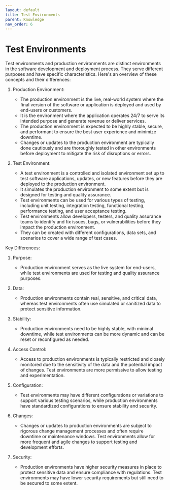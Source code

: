 ```yaml
---
layout: default
title: Test Environments
parent: Knowledge
nav_order: 6
---
```


# Test Environments

Test environments and production environments are distinct environments in the software development and deployment process. They serve different purposes and have specific characteristics. Here's an overview of these concepts and their differences:

1. Production Environment:
   - The production environment is the live, real-world system where the final version of the software or application is deployed and used by end-users or customers.
   - It is the environment where the application operates 24/7 to serve its intended purpose and generate revenue or deliver services.
   - The production environment is expected to be highly stable, secure, and performant to ensure the best user experience and minimize downtime.
   - Changes or updates to the production environment are typically done cautiously and are thoroughly tested in other environments before deployment to mitigate the risk of disruptions or errors.

2. Test Environment:
   - A test environment is a controlled and isolated environment set up to test software applications, updates, or new features before they are deployed to the production environment.
   - It simulates the production environment to some extent but is designed for testing and quality assurance.
   - Test environments can be used for various types of testing, including unit testing, integration testing, functional testing, performance testing, and user acceptance testing.
   - Test environments allow developers, testers, and quality assurance teams to identify and fix issues, bugs, or vulnerabilities before they impact the production environment.
   - They can be created with different configurations, data sets, and scenarios to cover a wide range of test cases.

Key Differences:

1. Purpose:
   - Production environment serves as the live system for end-users, while test environments are used for testing and quality assurance purposes.

2. Data:
   - Production environments contain real, sensitive, and critical data, whereas test environments often use simulated or sanitized data to protect sensitive information.

3. Stability:
   - Production environments need to be highly stable, with minimal downtime, while test environments can be more dynamic and can be reset or reconfigured as needed.

4. Access Control:
   - Access to production environments is typically restricted and closely monitored due to the sensitivity of the data and the potential impact of changes. Test environments are more permissive to allow testing and experimentation.

5. Configuration:
   - Test environments may have different configurations or variations to support various testing scenarios, while production environments have standardized configurations to ensure stability and security.

6. Changes:
   - Changes or updates to production environments are subject to rigorous change management processes and often require downtime or maintenance windows. Test environments allow for more frequent and agile changes to support testing and development efforts.

7. Security:
   - Production environments have higher security measures in place to protect sensitive data and ensure compliance with regulations. Test environments may have lower security requirements but still need to be secured to some extent.